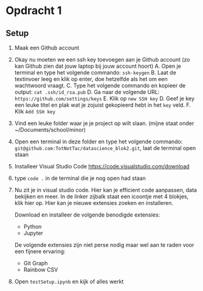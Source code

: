 # Opdracht 1

## Setup

1. Maak een Github account
2. Okay nu moeten we een ssh key toevoegen aan je Github account (zo kan Github zien dat jouw laptop bij jouw account hoort)
   A. Open je terminal en type het volgende commando: `ssh-keygen`
   B. Laat de textinvoer leeg en klik op enter, doe hetzelfde als het om een wachtwoord vraagt.
   C. Type het volgende commando en kopieer de output: `cat .ssh/id_rsa.pub`
   D. Ga naar de volgende URL: `https://github.com/settings/keys`
   E. Klik op `new SSH key`
   D. Geef je key een leuke titel en plak wat je zojuist gekopieerd hebt in het `key` veld.
   F. Klik `Add SSH key`
3. Vind een leuke folder waar je je project op wilt slaan. (mijne staat onder ~/Documents/school/minor)
4. Open een terminal in deze folder en type het volgende commando: `git@github.com:TotNotTac/datascience_blok2.git`, laat de terminal open staan
5. Installeer Visual Studio Code
   https://code.visualstudio.com/download
6. type `code .` in de terminal die je nog open had staan
7. Nu zit je in visual studio code. Hier kan je efficient code aanpassen, data bekijken en meer.
   In de linker zijbalk staat een icoontje met 4 blokjes, klik hier op. Hier kan je nieuwe extensies zoeken en installeren.

   Download en installeer de volgende benodigde extensies:

   - Python
   - Jupyter

   De volgende extensies zijn niet perse nodig maar wel aan te raden voor een fijnere ervaring:

   - Git Graph
   - Rainbow CSV

8. Open `testSetup.ipynb` en kijk of alles werkt
